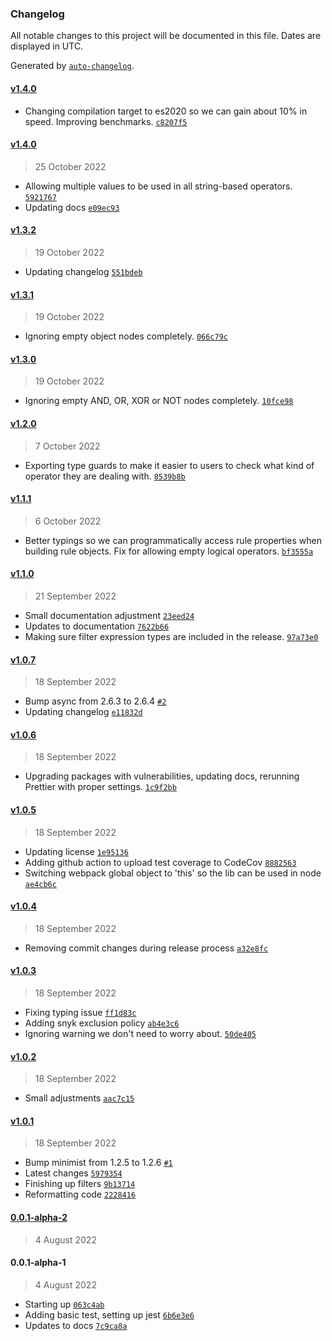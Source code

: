 ### Changelog

All notable changes to this project will be documented in this file. Dates are displayed in UTC.

Generated by [`auto-changelog`](https://github.com/CookPete/auto-changelog).

#### [v1.4.0](https://github.com/nosachamos/fast-data-engine/compare/v1.4.0...v1.4.0)

- Changing compilation target to es2020 so we can gain about 10% in speed. Improving benchmarks. [`c8207f5`](https://github.com/nosachamos/fast-data-engine/commit/c8207f5cd7364472e0b03e075ccb6df11c8e3282)

#### [v1.4.0](https://github.com/nosachamos/fast-data-engine/compare/v1.3.2...v1.4.0)

> 25 October 2022

- Allowing multiple values to be used in all string-based operators. [`5921767`](https://github.com/nosachamos/fast-data-engine/commit/59217670545f6d17cc25605ef0b4752a0005a409)
- Updating docs [`e09ec93`](https://github.com/nosachamos/fast-data-engine/commit/e09ec93f949efeb88190aeba954cb0ebd2cbecbd)

#### [v1.3.2](https://github.com/nosachamos/fast-data-engine/compare/v1.3.1...v1.3.2)

> 19 October 2022

- Updating changelog [`551bdeb`](https://github.com/nosachamos/fast-data-engine/commit/551bdeb4823bae831147de5b1ca1345bbe8e44de)

#### [v1.3.1](https://github.com/nosachamos/fast-data-engine/compare/v1.3.0...v1.3.1)

> 19 October 2022

- Ignoring empty object nodes completely. [`066c79c`](https://github.com/nosachamos/fast-data-engine/commit/066c79c87a03561abca0c532d7e3c2676606f362)

#### [v1.3.0](https://github.com/nosachamos/fast-data-engine/compare/v1.2.0...v1.3.0)

> 19 October 2022

- Ignoring empty AND, OR, XOR or NOT nodes completely. [`10fce98`](https://github.com/nosachamos/fast-data-engine/commit/10fce985b04ff939c2182f6520358b0bc463f4e6)

#### [v1.2.0](https://github.com/nosachamos/fast-data-engine/compare/v1.1.1...v1.2.0)

> 7 October 2022

- Exporting type guards to make it easier to users to check what kind of operator they are dealing with. [`8539b8b`](https://github.com/nosachamos/fast-data-engine/commit/8539b8bfe13d612e74a869bf16123dd6731a6d5d)

#### [v1.1.1](https://github.com/nosachamos/fast-data-engine/compare/v1.1.0...v1.1.1)

> 6 October 2022

- Better typings so we can programmatically access rule properties when building rule objects. Fix for allowing empty logical operators. [`bf3555a`](https://github.com/nosachamos/fast-data-engine/commit/bf3555a6eca026981e0cbfbcdd8e6945495693c1)

#### [v1.1.0](https://github.com/nosachamos/fast-data-engine/compare/v1.0.7...v1.1.0)

> 21 September 2022

- Small documentation adjustment [`23eed24`](https://github.com/nosachamos/fast-data-engine/commit/23eed24e56a06fb8180d5ebb068390980a009cc6)
- Updates to documentation [`7622b66`](https://github.com/nosachamos/fast-data-engine/commit/7622b66ac04e318eefdae9413e2aba3cb5d9170f)
- Making sure filter expression types are included in the release. [`97a73e0`](https://github.com/nosachamos/fast-data-engine/commit/97a73e06bf46af8e0f72ed42672b68bc8ac783b6)

#### [v1.0.7](https://github.com/nosachamos/fast-data-engine/compare/v1.0.6...v1.0.7)

> 18 September 2022

- Bump async from 2.6.3 to 2.6.4 [`#2`](https://github.com/nosachamos/fast-data-engine/pull/2)
- Updating changelog [`e11832d`](https://github.com/nosachamos/fast-data-engine/commit/e11832d99a0bdfc1604f8ad18b70a6e2427cd11e)

#### [v1.0.6](https://github.com/nosachamos/fast-data-engine/compare/v1.0.5...v1.0.6)

> 18 September 2022

- Upgrading packages with vulnerabilities, updating docs, rerunning Prettier with proper settings. [`1c9f2bb`](https://github.com/nosachamos/fast-data-engine/commit/1c9f2bb339db83907c1840f73bcde5c7b5119573)

#### [v1.0.5](https://github.com/nosachamos/fast-data-engine/compare/v1.0.4...v1.0.5)

> 18 September 2022

- Updating license [`1e95136`](https://github.com/nosachamos/fast-data-engine/commit/1e951362c3dec2a8bf35f8297e6217498c9d68a7)
- Adding github action to upload test coverage to CodeCov [`8882563`](https://github.com/nosachamos/fast-data-engine/commit/88825637ce191b187d83b99271dbc63c1ca633eb)
- Switching webpack global object to 'this' so the lib can be used in node [`ae4cb6c`](https://github.com/nosachamos/fast-data-engine/commit/ae4cb6ca835f71b1b4eb7cfa08860a2f1f398020)

#### [v1.0.4](https://github.com/nosachamos/fast-data-engine/compare/v1.0.3...v1.0.4)

> 18 September 2022

- Removing commit changes during release process [`a32e8fc`](https://github.com/nosachamos/fast-data-engine/commit/a32e8fc7ef80fee005362f9946342f59f4648f4a)

#### [v1.0.3](https://github.com/nosachamos/fast-data-engine/compare/v1.0.2...v1.0.3)

> 18 September 2022

- Fixing typing issue [`ff1d83c`](https://github.com/nosachamos/fast-data-engine/commit/ff1d83ca01e84b7a9ae72c63d734ecdd70c71b57)
- Adding snyk exclusion policy [`ab4e3c6`](https://github.com/nosachamos/fast-data-engine/commit/ab4e3c6d988808a4fff90ffed92d6690ff27f901)
- Ignoring warning we don't need to worry about. [`50de405`](https://github.com/nosachamos/fast-data-engine/commit/50de405a5ceb31c11f420bbc9752a1d19a41cf0d)

#### [v1.0.2](https://github.com/nosachamos/fast-data-engine/compare/v1.0.1...v1.0.2)

> 18 September 2022

- Small adjustments [`aac7c15`](https://github.com/nosachamos/fast-data-engine/commit/aac7c15de934e4fb07a1fd1e4a20c897ca750f54)

#### [v1.0.1](https://github.com/nosachamos/fast-data-engine/compare/0.0.1-alpha-2...v1.0.1)

> 18 September 2022

- Bump minimist from 1.2.5 to 1.2.6 [`#1`](https://github.com/nosachamos/fast-data-engine/pull/1)
- Latest changes [`5979354`](https://github.com/nosachamos/fast-data-engine/commit/59793541b973efc067261d6ef0c1b272cd4cd252)
- Finishing up filters [`9b13714`](https://github.com/nosachamos/fast-data-engine/commit/9b13714219b9b2bc75d3ae8b57fb7b0124879d16)
- Reformatting code [`2228416`](https://github.com/nosachamos/fast-data-engine/commit/2228416f30dbb89181b035bdfd2afc473e5cb0d2)

#### [0.0.1-alpha-2](https://github.com/nosachamos/fast-data-engine/compare/0.0.1-alpha-1...0.0.1-alpha-2)

> 4 August 2022

#### 0.0.1-alpha-1

> 4 August 2022

- Starting up [`063c4ab`](https://github.com/nosachamos/fast-data-engine/commit/063c4ab1b0d7d115c978150b586d49b24ebcefdf)
- Adding basic test, setting up jest [`6b6e3e6`](https://github.com/nosachamos/fast-data-engine/commit/6b6e3e67e856b536464fc1155556d188a852b15a)
- Updates to docs [`7c9ca8a`](https://github.com/nosachamos/fast-data-engine/commit/7c9ca8adb9494a710d43c8c776163d7f8daf3786)
